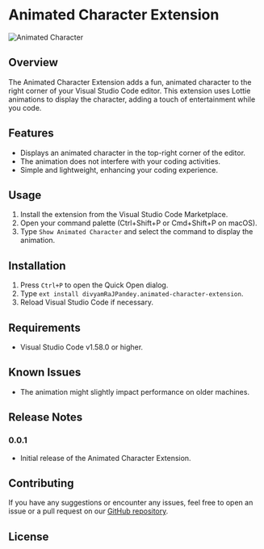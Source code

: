 # Animated Character Extension

![Animated Character](https://example.com/path/to/your/animated-character-image.gif)

## Overview

The Animated Character Extension adds a fun, animated character to the right corner of your Visual Studio Code editor. This extension uses Lottie animations to display the character, adding a touch of entertainment while you code.

## Features

- Displays an animated character in the top-right corner of the editor.
- The animation does not interfere with your coding activities.
- Simple and lightweight, enhancing your coding experience.

## Usage

1. Install the extension from the Visual Studio Code Marketplace.
2. Open your command palette (Ctrl+Shift+P or Cmd+Shift+P on macOS).
3. Type `Show Animated Character` and select the command to display the animation.

## Installation

1. Press `Ctrl+P` to open the Quick Open dialog.
2. Type `ext install divyamRaJPandey.animated-character-extension`.
3. Reload Visual Studio Code if necessary.

## Requirements

- Visual Studio Code v1.58.0 or higher.

## Known Issues

- The animation might slightly impact performance on older machines.

## Release Notes

### 0.0.1

- Initial release of the Animated Character Extension.

## Contributing

If you have any suggestions or encounter any issues, feel free to open an issue or a pull request on our [GitHub repository](https://github.com/11111Divyam11111/VS).

## License


